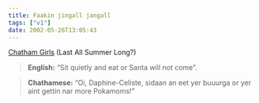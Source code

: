 ```yaml
---
title: Faakin jingall jangall
tags: ["v1"]
date: 2002-05-26T13:05:43
---
```


[Chatham Girls][1] (Last All Summer Long?)

> **English:** &#8220;Sit quietly and eat or Santa will not come&#8221;.

> **Chathamese:** &#8220;Oi, Daphine-Celiste, sidaan an eet yer buuurga or yer aint gettin nar more Pokamoms!&#8221;

[1]: http://www.geocities.com/chatham_girls/home.htm "The Official Chatham Girl website (check for Google's cached version if it's down"
